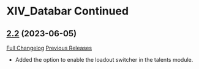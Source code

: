 # XIV_Databar Continued

## [2.2](https://github.com/ZelionGG/XIV_Databar-Continued/tree/v2.2) (2023-06-05)

[Full Changelog](https://github.com/ZelionGG/XIV_Databar-Continued/compare/v2.1.2...v2.2) [Previous Releases](https://github.com/ZelionGG/XIV_Databar-Continued/releases)

- Added the option to enable the loadout switcher in the talents module.
